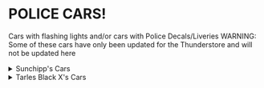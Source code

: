 # POLICE CARS!
Cars with flashing lights and/or cars with Police Decals/Liveries
WARNING: Some of these cars have only been updated for the Thunderstore and will not be updated here

<details>
  <summary>Sunchipp's Cars</summary>
  
  * 2007 Ford Crown Victoria
  * 2013 Dodge Charger Police
  * Sunchipp's Rat-Rod (Police Version) (Update: centered licence plate)
  * Magnum (San Francisco Rush 2049)
  * 1982 Foxbody Mustang
  * Prism
</details>
<details>
<summary>Tarles Black X's Cars</summary>
  
  * Zartex
  * Driv3r-Miami-Cop
